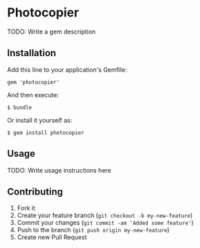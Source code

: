 # Photocopier

TODO: Write a gem description

## Installation

Add this line to your application's Gemfile:

    gem 'photocopier'

And then execute:

    $ bundle

Or install it yourself as:

    $ gem install photocopier

## Usage

TODO: Write usage instructions here

## Contributing

1. Fork it
2. Create your feature branch (`git checkout -b my-new-feature`)
3. Commit your changes (`git commit -am 'Added some feature'`)
4. Push to the branch (`git push origin my-new-feature`)
5. Create new Pull Request
